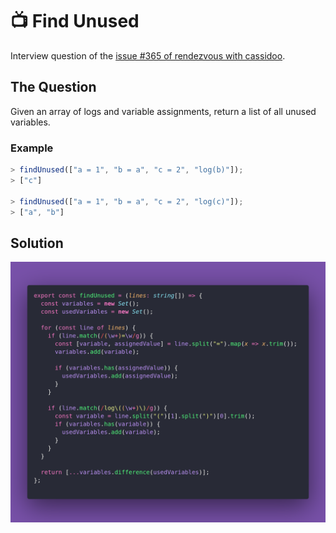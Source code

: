 # 📺 Find Unused

Interview question of the [issue #365 of rendezvous with cassidoo](https://buttondown.email/cassidoo/archive/fff/).

## The Question

Given an array of logs and variable assignments, return a list of all unused variables.

### Example

```js
> findUnused(["a = 1", "b = a", "c = 2", "log(b)"]);
> ["c"]

> findUnused(["a = 1", "b = a", "c = 2", "log(c)"]);
> ["a", "b"]
```

## Solution

![Code Polaroid](./code-screenshot.png)
